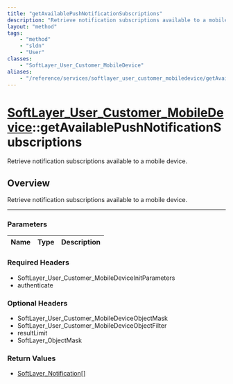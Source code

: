 ```yaml
---
title: "getAvailablePushNotificationSubscriptions"
description: "Retrieve notification subscriptions available to a mobile device."
layout: "method"
tags:
    - "method"
    - "sldn"
    - "User"
classes:
    - "SoftLayer_User_Customer_MobileDevice"
aliases:
    - "/reference/services/softlayer_user_customer_mobiledevice/getAvailablePushNotificationSubscriptions"
---
```

# [SoftLayer_User_Customer_MobileDevice](/reference/services/SoftLayer_User_Customer_MobileDevice)::getAvailablePushNotificationSubscriptions


Retrieve notification subscriptions available to a mobile device.


## Overview 
Retrieve notification subscriptions available to a mobile device.

-----

### Parameters 
|Name | Type | Description |
| --- | --- | --- |


### Required Headers
* SoftLayer_User_Customer_MobileDeviceInitParameters
* authenticate


### Optional Headers
* SoftLayer_User_Customer_MobileDeviceObjectMask
* SoftLayer_User_Customer_MobileDeviceObjectFilter
* resultLimit
* SoftLayer_ObjectMask

### Return Values
* <a href='/reference/datatypes/SoftLayer_Notification'>SoftLayer_Notification[] </a>




